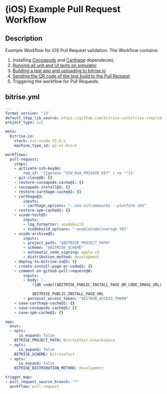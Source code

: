 # (iOS) Example Pull Request Workflow

## Description

Example Workflow for iOS Pull Request validation. The Workflow contains:

1. Installing [Cocoapods](/recipes/ios-key-cache-cocoapods.md) and [Carthage](/recipes/ios-install-carthage-dependencies.md) dependecies.
2. [Running all unit and UI tests on simulator](/recipes/ios-simulator-test.md)
3. [Building a test app and uploading to bitrise.io](/recipes/ios-deploy-to-bitrise.md)
4. [Sending the QR code of the test build to the Pull Request](/recipes/github-pull-request-build-qr-code.md)
5. Triggering the workflow for Pull Requests.

## bitrise.yml

```yaml
---
format_version: '13'
default_step_lib_source: https://github.com/bitrise-io/bitrise-steplib.git
project_type: ios

meta:
  bitrise.io:
    stack: osx-xcode-15.0.x
    machine_type_id: g2-m1.4core

workflows:
  pull-request:
    steps:
    - activate-ssh-key@4:
        run_if: '{{getenv "SSH_RSA_PRIVATE_KEY" | ne ""}}'
    - git-clone@8: {}
    - restore-cocoapods-cache@1: {}
    - cocoapods-install@2: {}
    - restore-carthage-cache@1: {}
    - carthage@3:
        inputs:
        - carthage_options: "--use-xcframeworks --platform iOS"
    - restore-spm-cache@1: {}
    - xcode-test@5:
        inputs:
        - log_formatter: xcodebuild
        - xcodebuild_options: "-enableCodeCoverage YES"
    - xcode-archive@5:
        inputs:
        - project_path: "$BITRISE_PROJECT_PATH"
        - scheme: "$BITRISE_SCHEME"
        - automatic_code_signing: apple-id
        - distribution_method: development
    - deploy-to-bitrise-io@2: {}
    - create-install-page-qr-code@1: {}
    - comment-on-github-pull-request@0:
        inputs:
        - body: |-
            ![QR code]($BITRISE_PUBLIC_INSTALL_PAGE_QR_CODE_IMAGE_URL)

            $BITRISE_PUBLIC_INSTALL_PAGE_URL
        - personal_access_token: "$GITHUB_ACCESS_TOKEN"
    - save-carthage-cache@1: {}
    - save-cocoapods-cache@1: {}
    - save-spm-cache@1: {}

app:
  envs:
  - opts:
      is_expand: false
    BITRISE_PROJECT_PATH: BitriseTest.xcworkspace
  - opts:
      is_expand: false
    BITRISE_SCHEME: BitriseTest
  - opts:
      is_expand: false
    BITRISE_DISTRIBUTION_METHOD: development

trigger_map:
- pull_request_source_branch: "*"
  workflow: pull-request
```

